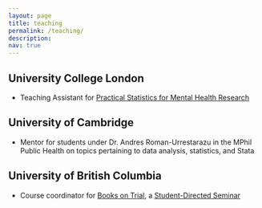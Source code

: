 ```yaml
---
layout: page
title: teaching
permalink: /teaching/
description:
nav: true
---
```


## University College London

-   Teaching Assistant for [Practical Statistics for Mental Health Research](https://www.ucl.ac.uk/module-catalogue/modules/practical-statistics-for-mental-health-research/PSBS0008)

## University of Cambridge

-   Mentor for students under Dr. Andres Roman-Urrestarazu in the MPhil Public Health on topics pertaining to data analysis, statistics, and Stata

## University of British Columbia

-   Course coordinator for [Books on Trial](http://blogs.ubc.ca/booksontrial), a [Student-Directed Seminar](https://students.ubc.ca/enrolment/courses/student-directed-seminars)
